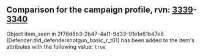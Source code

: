 ## Comparison for the campaign profile, rvn: [3339](https://github.com/PRO100KatYT/FortniteProfileRevisions/tree/main/profiles/campaign/3339%20campaign.json)-[3340](https://github.com/PRO100KatYT/FortniteProfileRevisions/tree/main/profiles/campaign/3340%20campaign.json)

Object item_seen in 2f78d8b3-2b47-4a11-9d33-91e1e61b47e8 (Defender:did_defendershotgun_basic_r_t01) has been added to the item's attributes with the following value: `true`
<br><br>
